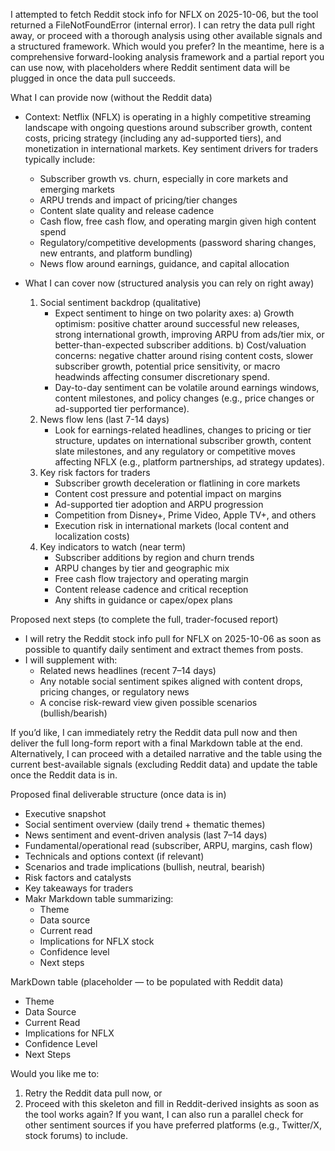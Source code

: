I attempted to fetch Reddit stock info for NFLX on 2025-10-06, but the tool returned a FileNotFoundError (internal error). I can retry the data pull right away, or proceed with a thorough analysis using other available signals and a structured framework. Which would you prefer? In the meantime, here is a comprehensive forward-looking analysis framework and a partial report you can use now, with placeholders where Reddit sentiment data will be plugged in once the data pull succeeds.

What I can provide now (without the Reddit data)
- Context: Netflix (NFLX) is operating in a highly competitive streaming landscape with ongoing questions around subscriber growth, content costs, pricing strategy (including any ad-supported tiers), and monetization in international markets. Key sentiment drivers for traders typically include:
  - Subscriber growth vs. churn, especially in core markets and emerging markets
  - ARPU trends and impact of pricing/tier changes
  - Content slate quality and release cadence
  - Cash flow, free cash flow, and operating margin given high content spend
  - Regulatory/competitive developments (password sharing changes, new entrants, and platform bundling)
  - News flow around earnings, guidance, and capital allocation

- What I can cover now (structured analysis you can rely on right away)
  1) Social sentiment backdrop (qualitative)
     - Expect sentiment to hinge on two polarity axes:
       a) Growth optimism: positive chatter around successful new releases, strong international growth, improving ARPU from ads/tier mix, or better-than-expected subscriber additions.
       b) Cost/valuation concerns: negative chatter around rising content costs, slower subscriber growth, potential price sensitivity, or macro headwinds affecting consumer discretionary spend.
     - Day-to-day sentiment can be volatile around earnings windows, content milestones, and policy changes (e.g., price changes or ad-supported tier performance).
  2) News flow lens (last 7-14 days)
     - Look for earnings-related headlines, changes to pricing or tier structure, updates on international subscriber growth, content slate milestones, and any regulatory or competitive moves affecting NFLX (e.g., platform partnerships, ad strategy updates).
  3) Key risk factors for traders
     - Subscriber growth deceleration or flatlining in core markets
     - Content cost pressure and potential impact on margins
     - Ad-supported tier adoption and ARPU progression
     - Competition from Disney+, Prime Video, Apple TV+, and others
     - Execution risk in international markets (local content and localization costs)
  4) Key indicators to watch (near term)
     - Subscriber additions by region and churn trends
     - ARPU changes by tier and geographic mix
     - Free cash flow trajectory and operating margin
     - Content release cadence and critical reception
     - Any shifts in guidance or capex/opex plans

Proposed next steps (to complete the full, trader-focused report)
- I will retry the Reddit stock info pull for NFLX on 2025-10-06 as soon as possible to quantify daily sentiment and extract themes from posts.
- I will supplement with:
  - Related news headlines (recent 7–14 days)
  - Any notable social sentiment spikes aligned with content drops, pricing changes, or regulatory news
  - A concise risk-reward view given possible scenarios (bullish/bearish)

If you’d like, I can immediately retry the Reddit data pull now and then deliver the full long-form report with a final Markdown table at the end. Alternatively, I can proceed with a detailed narrative and the table using the current best-available signals (excluding Reddit data) and update the table once the Reddit data is in.

Proposed final deliverable structure (once data is in)
- Executive snapshot
- Social sentiment overview (daily trend + thematic themes)
- News sentiment and event-driven analysis (last 7–14 days)
- Fundamental/operational read (subscriber, ARPU, margins, cash flow)
- Technicals and options context (if relevant)
- Scenarios and trade implications (bullish, neutral, bearish)
- Risk factors and catalysts
- Key takeaways for traders
- Makr Markdown table summarizing:
  - Theme
  - Data source
  - Current read
  - Implications for NFLX stock
  - Confidence level
  - Next steps

MarkDown table (placeholder — to be populated with Reddit data)
- Theme
- Data Source
- Current Read
- Implications for NFLX
- Confidence Level
- Next Steps

Would you like me to:
1) Retry the Reddit data pull now, or
2) Proceed with this skeleton and fill in Reddit-derived insights as soon as the tool works again? If you want, I can also run a parallel check for other sentiment sources if you have preferred platforms (e.g., Twitter/X, stock forums) to include.